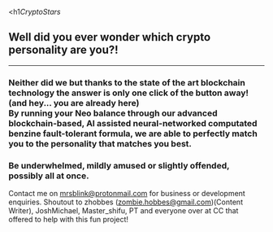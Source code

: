 <h1<i>CryptoStars</i></h1>
<h2>Well did you ever wonder which crypto personality are you?!<br/>
</h2>
<hr/>
<h3>Neither did we but thanks to the state of the art blockchain technology the answer is only one click of the button away! (and hey... you are already here)<br/>
    By running your <strong>Neo</strong> balance through our advanced blockchain-based, AI assisted neural-networked computated benzine fault-tolerant formula, we are able to perfectly match you to the personality that matches you best. </h3>
<h3>Be underwhelmed, mildly amused or slightly offended, possibly all at once. </h3>

Contact me on mrsblink@protonmail.com for business or development enquiries.
Shoutout to zhobbes (zombie.hobbes@gmail.com)(Content Writer), JoshMichael, Master_shifu, PT and everyone over at CC that offered to help with this fun project!